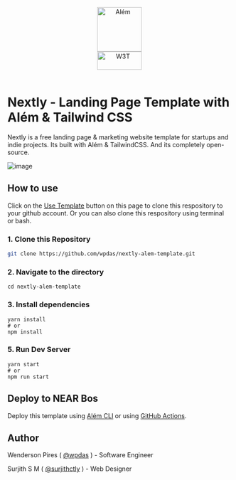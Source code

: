 <p align="center">
<a href="https://alem.dev">
 <img src="https://cdn.jsdelivr.net/gh/wpdas/alem/docs/assets/near-script-logo.png" alt="Além" width="100"/>
 </a> 
 <br>
 <a href="https://web3templates.com/?ref=nextly_github_logo">
 <img src="https://user-images.githubusercontent.com/1884712/132941531-0fdd7acf-47ca-424e-b77f-1fab2e372a37.png" alt="W3T" width="100" height="41"/>
 </a> 
 <br>
 <br>
</p>

# Nextly - Landing Page Template with Além & Tailwind CSS

Nextly is a free landing page & marketing website template for startups and indie projects. Its built with Além & TailwindCSS.
And its completely open-source.

![image](https://user-images.githubusercontent.com/1884712/121497169-03228680-c990-11eb-975a-e77fddc43de0.png)

## How to use

Click on the [Use Template](https://github.com/wpdas/nextly-alem-template/generate) button on this page to clone this respository to your github account. Or you can also clone this respository using terminal or bash.

### 1\. Clone this Repository

```bash
git clone https://github.com/wpdas/nextly-alem-template.git
```

### 2\. Navigate to the directory

```
cd nextly-alem-template
```

### 3\. Install dependencies

```
yarn install
# or
npm install
```

### 5\. Run Dev Server

```
yarn start
# or
npm run start
```

## Deploy to NEAR Bos

Deploy this template using [Além CLI](https://alem.dev/?path=cli) or using [GitHub Actions](https://alem.dev/?path=deploying-with-github-actions).

## Author

Wenderson Pires ( [@wpdas](https://www.linkedin.com/in/wenderson-pires-silva/) ) - Software Engineer

Surjith S M ( [@surjithctly](https://surjithctly.in/) ) - Web Designer
